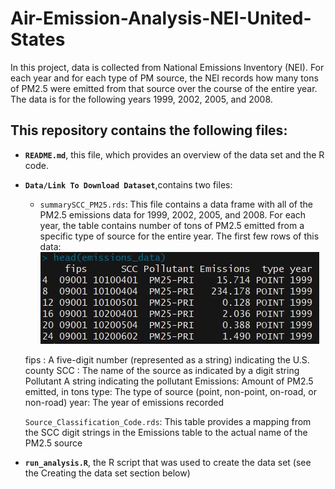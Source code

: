# Air-Emission-Analysis-NEI-United-States

In this project, data is collected from National Emissions Inventory (NEI).
For each year and for each type of PM source, the NEI records how many tons of PM2.5 were emitted from that source over the course of the entire year. The data is for the following years 1999, 2002, 2005, and 2008.

## This repository contains the following files:

* **`README.md`**, this file, which provides an overview of the data set and the R code.
* **`Data/Link To Download Dataset`**,contains two files: 
     - `summarySCC_PM25.rds`: This file contains a data frame with all of the PM2.5 emissions data for 1999, 2002, 2005, and 2008. For each       year, the table contains number of tons of PM2.5 emitted from a specific type of source for the entire year.
     The first few rows of this data:
     ![](Images/Head-SCC.JPG)
     
     fips : A five-digit number (represented as a string) indicating the U.S. county
      SCC : The name of the source as indicated by a digit string 
      Pollutant A string indicating the pollutant
      Emissions: Amount of PM2.5 emitted, in tons
      type: The type of source (point, non-point, on-road, or non-road)
      year: The year of emissions recorded
     
     
     `Source_Classification_Code.rds`: This table provides a mapping from the SCC digit strings in the Emissions table to the actual name of the PM2.5 source
     
* **`run_analysis.R`**, the R script that was used to create the data set (see the Creating the data set section below)
